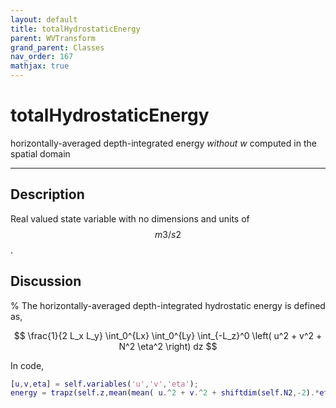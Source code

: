 ```yaml
---
layout: default
title: totalHydrostaticEnergy
parent: WVTransform
grand_parent: Classes
nav_order: 167
mathjax: true
---
```


#  totalHydrostaticEnergy

horizontally-averaged depth-integrated energy *without w* computed in the spatial domain


---

## Description
Real valued state variable with no dimensions and units of $$m3/s2$$.

## Discussion
% 
The horizontally-averaged depth-integrated hydrostatic energy is defined as,

$$
\frac{1}{2 L_x L_y} \int_0^{Lx} \int_0^{Ly} \int_{-L_z}^0 \left( u^2 + v^2 + N^2 \eta^2 \right) dz
$$

In code,

```matlab
[u,v,eta] = self.variables('u','v','eta');
energy = trapz(self.z,mean(mean( u.^2 + v.^2 + shiftdim(self.N2,-2).*eta.*eta, 1 ),2 ) )/2;
```

